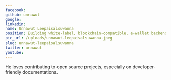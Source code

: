 ```yaml
---
facebook: 
github: unnawut
google: 
linkedin: 
name: Unnawut Leepaisalsuwanna
position: Building white-label, blockchain-compatible, e-wallet backend for OmiseGO
pic_url: /uploads/unnawut-leepaisalsuwanna.jpeg
slug: unnawut-leepaisalsuwanna
twitter: unnawut
youtube: 
---
```

<p>He loves contributing to open source projects, especially on developer-friendly documentations.</p>
